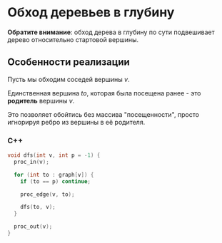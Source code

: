 # Обход деревьев в глубину 

**Обратите внимание**: обход дерева в глубину по сути подвешивает дерево относительно стартовой вершины.

## Особенности реализации

Пусть мы обходим соседей вершины $v$. 

Единственная вершина $to$, которая была посещена ранее - это **родитель** вершины $v$.

Это позволяет обойтись без массива "посещенности", просто игнорируя ребро из вершины в её родителя.

### C++

```cpp
void dfs(int v, int p = -1) {
  proc_in(v);

  for (int to : graph[v]) {
    if (to == p) continue;

    proc_edge(v, to);

    dfs(to, v);
  }

  proc_out(v);
}
```
